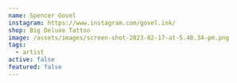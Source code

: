 ```yaml
---
name: Spencer Govel
instagram: https://www.instagram.com/govel.ink/
shop: Big Deluxe Tattoo
image: /assets/images/screen-shot-2023-02-17-at-5.48.34-pm.png
tags:
  - artist
active: false
featured: false
---
```

